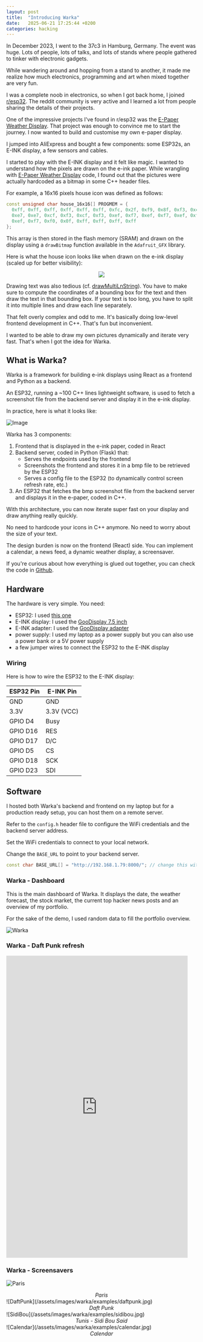 ```yaml
---
layout: post
title:  "Introducing Warka"
date:   2025-06-21 17:25:44 +0200
categories: hacking 
---
```


In December 2023, I went to the 37c3 in Hamburg, Germany. 
The event was huge. Lots of people, lots of talks, and lots of stands where people gathered to tinker with electronic gadgets.

While wandering around and hopping from a stand to another, it made me realize how much electronics, programming and art when mixed together are very fun.

I was a complete noob in electronics, so when I got back home, I joined [r/esp32](https://reddit.com/r/esp32). The reddit community is very active and I learned a lot from people sharing the details of their projects. 


One of the impressive projects I've found in r/esp32 was the [E-Paper Weather Display](https://github.com/lmarzen/esp32-weather-epd). 
That project was enough to convince me to start the journey. I now wanted to build and customise my own e-paper display. 

I jumped into AliExpress and bought a few components: some ESP32s, an E-INK display, a few sensors and cables.


I started to play with the E-INK display and it felt like magic. I wanted to understand how the pixels are drawn on the e-ink paper.
While wrangling with [E-Paper Weather Display](https://github.com/lmarzen/esp32-weather-epd) code, I found out that the pictures were actually hardcoded as a bitmap in some C++ header files.

For example, a 16x16 pixels house icon was defined as follows:
```cpp
const unsigned char house_16x16[] PROGMEM = {
  0xff, 0xff, 0xff, 0xff, 0xff, 0xff, 0xfc, 0x2f, 0xf9, 0x8f, 0xf3, 0xcf,
  0xe7, 0xe7, 0xcf, 0xf3, 0xcf, 0xf3, 0xef, 0xf7, 0xef, 0xf7, 0xef, 0xf7,
  0xef, 0xf7, 0xf0, 0x0f, 0xff, 0xff, 0xff, 0xff
};
```

This array is then stored in the flash memory (SRAM) and drawn on the display using a `drawBitmap` function available in the `Adafruit_GFX` library.


Here is what the house icon looks like when drawn on the e-ink display (scaled up for better visibility):
<center><img src="/assets/images/warka/house.png"/></center>

Drawing text was also tedious (cf. [drawMultiLnString](https://github.com/lmarzen/esp32-weather-epd/blob/main/platformio/src/renderer.cpp#L128)). You have to make sure to compute the coordinates of a bounding box for the text and then draw the text in that bounding box. If your text is too long, you have to split it into multiple lines and draw each line separately.

That felt overly complex and odd to me. It's basically doing low-level frontend development in C++. That's fun but inconvenient. 

I wanted to be able to draw my own pictures dynamically and iterate very fast.
That's when I got the idea for Warka.

## What is Warka?
Warka is a framework for building e-ink displays using React as a frontend and Python as a backend.

An ESP32, running a ~100 C++ lines lightweight software, is used to fetch a screenshot file from the backend server and display it in the e-ink display.

In practice, here is what it looks like:

![Image](/assets/images/warka/architecture-transparent.png)

Warka has 3 components:

1. Frontend that is displayed in the e-ink paper, coded in React
2. Backend server, coded in Python (Flask) that:
   - Serves the endpoints used by the frontend
   - Screenshots the frontend and stores it in a bmp file to be retrieved by the ESP32
   - Serves a config file to the ESP32 (to dynamically control screen refresh rate, etc.)
3. An ESP32 that fetches the bmp screenshot file from the backend server and displays it in the e-paper, coded in C++.


With this architecture, you can now iterate super fast on your display and draw anything really quickly. 

No need to hardcode your icons in C++ anymore. No need to worry about the size of your text.

The design burden is now on the frontend (React) side. You can implement a calendar, a news feed, a dynamic weather display, a screensaver.

If you're curious about how everything is glued out together, you can check the code in [Github](https://github.com/k3nz0/warka).

## Hardware
The hardware is very simple. You need:
- ESP32: I used [this one](https://fr.aliexpress.com/item/1005005704190069.html?spm=a2g0o.order_list.order_list_main.10.56ee5e5bnYfjPc&gatewayAdapt=glo2fra)
- E-INK display: I used the [GooDisplay 7.5 inch](https://fr.aliexpress.com/item/1005002870223620.html?spm=a2g0o.order_list.order_list_main.15.56ee5e5bvOrIsx&gatewayAdapt=glo2fra)
- E-INK adapter: I used the [GooDisplay adapter](https://fr.aliexpress.com/item/1005004633084221.html?spm=a2g0o.order_list.order_list_main.14.56ee5e5bvOrIsx&gatewayAdapt=glo2fra)
- power supply: I used my laptop as a power supply but you can also use a power bank or a 5V power supply
- a few jumper wires to connect the ESP32 to the E-INK display

### Wiring

Here is how to wire the ESP32 to the E-INK display:

| ESP32 Pin     | E-INK Pin |
|---------------|-----------|
| GND           | GND       |
| 3.3V          | 3.3V (VCC)|
| GPIO D4       | Busy      |
| GPIO D16      | RES       |
| GPIO D17      | D/C       |
| GPIO D5       | CS        |
| GPIO D18      | SCK       |
| GPIO D23      | SDI       |


## Software

I hosted both Warka's backend and frontend on my laptop but for a production ready setup, you can host them on a remote server.

Refer to the `config.h` header file to configure the WiFi credentials and the backend server address.


Set the WiFi credentials to connect to your local network. 

Change the `BASE_URL` to point to your backend server. 

```cpp
const char BASE_URL[] = "http://192.168.1.79:8000/"; // change this with your server address
```


### Warka - Dashboard
This is the main dashboard of Warka. It displays the date, the weather forecast, the stock market, the current top hacker news posts and an overview of my portfolio.

For the sake of the demo, I used random data to fill the portfolio overview.

![Warka](/assets/images/warka/examples/warka2.jpg)

### Warka - Daft Punk refresh
<iframe width="480" height="800" src="https://www.youtube.com/embed/aL0Z7EtoWpk" frameborder="0"> </iframe>

### Warka - Screensavers
![Paris](/assets/images/warka/examples/paris.jpg)
<center><em>Paris</em></center>
![DaftPunk](/assets/images/warka/examples/daftpunk.jpg)
<center><em>Daft Punk</em></center>
![SidiBou](/assets/images/warka/examples/sidibou.jpg)
<center><em>Tunis - Sidi Bou Said</em></center>
![Calendar](/assets/images/warka/examples/calendar.jpg)
<center><em>Calendar</em></center>

